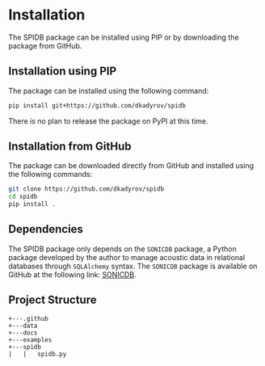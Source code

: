 # Installation

The SPIDB package can be installed using PIP or by downloading the package from GitHub.

## Installation using PIP

The package can be installed using the following command:

```bash
pip install git+https://github.com/dkadyrov/spidb
```

There is no plan to release the package on PyPI at this time.

## Installation from GitHub

The package can be downloaded directly from GitHub and installed using the following commands:

```bash
git clone https://github.com/dkadyrov/spidb
cd spidb
pip install .
```

## Dependencies

The SPIDB package only depends on the `SONICDB` package, a Python package developed by the author to manage acoustic data in relational databases through `SQLAlchemy` syntax. The `SONICDB` package is available on GitHub at the following link: [SONICDB](https://github.com/dkadyrov/sonicdb).

## Project Structure

```none
+---.github
+---data
+---docs
+---examples
+---spidb
|   |   spidb.py
```
